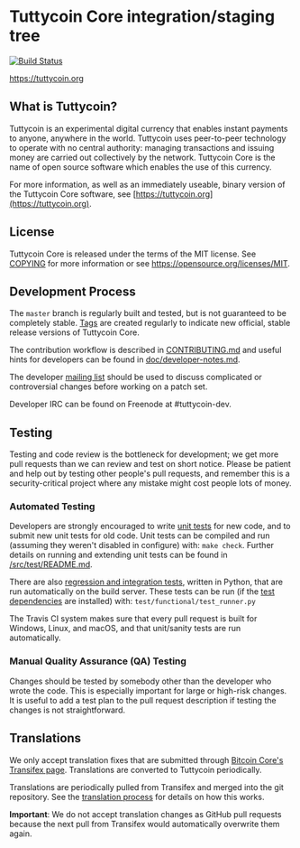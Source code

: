 Tuttycoin Core integration/staging tree
=====================================

[![Build Status](https://travis-ci.org/tuttycoin-project/tuttycoin.svg?branch=master)](https://travis-ci.org/tuttycoin-project/tuttycoin)

https://tuttycoin.org

What is Tuttycoin?
----------------

Tuttycoin is an experimental digital currency that enables instant payments to
anyone, anywhere in the world. Tuttycoin uses peer-to-peer technology to operate
with no central authority: managing transactions and issuing money are carried
out collectively by the network. Tuttycoin Core is the name of open source
software which enables the use of this currency.

For more information, as well as an immediately useable, binary version of
the Tuttycoin Core software, see [https://tuttycoin.org](https://tuttycoin.org).

License
-------

Tuttycoin Core is released under the terms of the MIT license. See [COPYING](COPYING) for more
information or see https://opensource.org/licenses/MIT.

Development Process
-------------------

The `master` branch is regularly built and tested, but is not guaranteed to be
completely stable. [Tags](https://github.com/tuttycoin-project/tuttycoin/tags) are created
regularly to indicate new official, stable release versions of Tuttycoin Core.

The contribution workflow is described in [CONTRIBUTING.md](CONTRIBUTING.md)
and useful hints for developers can be found in [doc/developer-notes.md](doc/developer-notes.md).

The developer [mailing list](https://groups.google.com/forum/#!forum/tuttycoin-dev)
should be used to discuss complicated or controversial changes before working
on a patch set.

Developer IRC can be found on Freenode at #tuttycoin-dev.

Testing
-------

Testing and code review is the bottleneck for development; we get more pull
requests than we can review and test on short notice. Please be patient and help out by testing
other people's pull requests, and remember this is a security-critical project where any mistake might cost people
lots of money.

### Automated Testing

Developers are strongly encouraged to write [unit tests](src/test/README.md) for new code, and to
submit new unit tests for old code. Unit tests can be compiled and run
(assuming they weren't disabled in configure) with: `make check`. Further details on running
and extending unit tests can be found in [/src/test/README.md](/src/test/README.md).

There are also [regression and integration tests](/test), written
in Python, that are run automatically on the build server.
These tests can be run (if the [test dependencies](/test) are installed) with: `test/functional/test_runner.py`

The Travis CI system makes sure that every pull request is built for Windows, Linux, and macOS, and that unit/sanity tests are run automatically.

### Manual Quality Assurance (QA) Testing

Changes should be tested by somebody other than the developer who wrote the
code. This is especially important for large or high-risk changes. It is useful
to add a test plan to the pull request description if testing the changes is
not straightforward.

Translations
------------

We only accept translation fixes that are submitted through [Bitcoin Core's Transifex page](https://www.transifex.com/projects/p/bitcoin/).
Translations are converted to Tuttycoin periodically.

Translations are periodically pulled from Transifex and merged into the git repository. See the
[translation process](doc/translation_process.md) for details on how this works.

**Important**: We do not accept translation changes as GitHub pull requests because the next
pull from Transifex would automatically overwrite them again.
